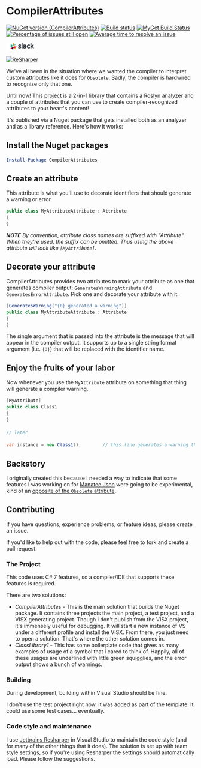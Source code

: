 # CompilerAttributes

[![NuGet version (CompilerAttributes)](https://img.shields.io/nuget/v/CompilerAttributes.svg?style=flat-square)](https://www.nuget.org/packages/CompilerAttributes/)
[![Build status](https://ci.appveyor.com/api/projects/status/xcfe8editvax7l3m/branch/master?svg=true)](https://ci.appveyor.com/project/gregsdennis/compilerattributes/branch/master)
[![MyGet Build Status](https://www.myget.org/BuildSource/Badge/littlecrabsolutions?identifier=d13bf0e6-34b1-4011-9242-5b134eb9f7c3)](https://www.myget.org/)
[![Percentage of issues still open](http://isitmaintained.com/badge/open/gregsdennis/CompilerAttributes.svg)](http://isitmaintained.com/project/gregsdennis/CompilerAttributes "Percentage of issues still open")
[![Average time to resolve an issue](http://isitmaintained.com/badge/resolution/gregsdennis/CompilerAttributes.svg)](http://isitmaintained.com/project/gregsdennis/CompilerAttributes "Average time to resolve an issue")

[![Discuss on Slack](/Resources/Slack_RGB.png)](https://join.slack.com/t/manateeopensource/shared_invite/enQtMzU4MjgzMjgyNzU3LWQ0ODM5ZTVhMTVhODY1Mjk5MTIxMjgxZjI2NWRiZWZkYmExMDM0MDRjNGE4OWRkMjYxMTc1M2ViMTZiYzM0OTI)

<a href="http://www.jetbrains.com/resharper"><img src="http://i61.tinypic.com/15qvwj7.jpg" alt="ReSharper" title="ReSharper"></a>

We've all been in the situation where we wanted the compiler to interpret custom attributes like it does for `Obsolete`.  Sadly, the compiler is hardwired to recognize only that one.

Until now!  This project is a 2-in-1 library that contains a Roslyn analyzer and a couple of attributes that you can use to create compiler-recognized attributes to your heart's content!

It's published via a Nuget package that gets installed both as an analyzer and as a library reference.  Here's how it works:

## Install the Nuget packages

```powershell
Install-Package CompilerAttributes
```

## Create an attribute

This attribute is what you'll use to decorate identifiers that should generate a warning or error.

```csharp
public class MyAttributeAttribute : Attribute
{
}
```

***NOTE** By convention, attribute class names are suffixed with "Attribute".  When they're used, the suffix can be omitted.  Thus using the above attribute will look like `[MyAttribute]`.*

## Decorate your attribute

CompilerAttributes provides two attributes to mark your attribute as one that generates compiler output: `GeneratesWarningAttribute` and `GeneratesErrorAttribute`.  Pick one and decorate your attribute with it.

```csharp
[GeneratesWarning("{0} generated a warning")]
public class MyAttributeAttribute : Attribute
{
}
```

The single argument that is passed into the attribute is the message that will appear in the compiler output.  It supports up to a single string format argument (i.e. `{0}`) that will be replaced with the identifier name.

## Enjoy the fruits of your labor

Now whenever you use the `MyAttribute` attribute on something that thing will generate a compiler warning.

```csharp
[MyAttribute]
public class Class1
{
}

// later

var instance = new Class1();        // this line generates a warning that says "Class1 generated a warning"
```

## Backstory

I originally created this because I needed a way to indicate that some features I was working on for [Manatee.Json](https://github.com/gregsdennis/Manatee.Json) were going to be experimental, kind of an [opposite of the `Obsolete` attribute](https://stackoverflow.com/q/17487930/878701).

## Contributing

If you have questions, experience problems, or feature ideas, please create an issue.

If you'd like to help out with the code, please feel free to fork and create a pull request.

### The Project

This code uses C# 7 features, so a compiler/IDE that supports these features is required.

There are two solutions:

- *ComplierAttributes* - This is the main solution that builds the Nuget package.  It contains three projects the main project, a test project, and a VISX generating project.  Though I don't publish from the VISX project, it's immensely useful for debugging.  It will start a new instance of VS under a different profile and install the VISX.  From there, you just need to open a solution.  That's where the other solution comes in.
- *ClassLibrary1* - This has some boilerplate code that gives as many examples of usage of a symbol that I cared to think of.  Happily, all of these usages are underlined with little green squigglies, and the error output shows a bunch of warnings.

### Building

During development, building within Visual Studio should be fine.

I don't use the test project right now.  It was added as part of the template.  It could use some test cases... eventually.

### Code style and maintenance

I use [Jetbrains Resharper](https://www.jetbrains.com/resharper/) in Visual Studio to maintain the code style (and for many of the other things that it does).  The solution is set up with team style settings, so if you're using Resharper the settings should automatically load.  Please follow the suggestions.
